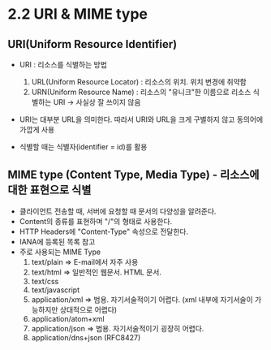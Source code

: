 # 2.2 URI & MIME type

## URI(Uniform Resource Identifier)

- URI : 리소스를 식별하는 방법

  1. URL(Uniform Resource Locator) : 리소스의 위치. 위치 변경에 취약함
  2. URN(Uniform Resource Name) : 리소스의 "유니크"한 이름으로 리소스 식별하는 URI -> 사실상 잘 쓰이지 않음

- URI는 대부분 URL을 의미한다. 따라서 URI와 URL을 크게 구별하지 않고 동의어에 가깝게 사용
- 식별할 때는 식별자(identifier = id)를 활용

## MIME type (Content Type, Media Type) - 리소스에 대한 표현으로 식별

- 클라이언트 전송할 때, 서버에 요청할 때 문서의 다양성을 알려준다.
- Content의 종류를 표현하며 "<type>/<subtype>"의 형태로 사용한다.
- HTTP Headers에 "Content-Type" 속성으로 전달한다.
- IANA에 등록된 목록 참고
- 주로 사용되는 MIME Type
  1. text/plain => E-mail에서 자주 사용
  2. text/html => 일반적인 웹문서. HTML 문서.
  3. text/css
  4. text/javascript
  5. application/xml => 범용. 자기서술적이기 어렵다. (xml 내부에 자기서술이 가능하지만 상대적으로 어렵다)
  6. application/atom+xml
  7. application/json => 범용. 자기서술적이기 굉장히 어렵다.
  8. application/dns+json (RFC8427)
